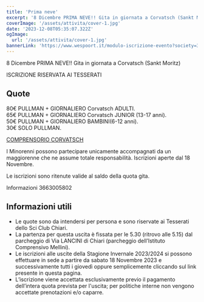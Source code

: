 ```yaml
---
title: 'Prima neve'
excerpt: '8 Dicembre PRIMA NEVE!! Gita in giornata a Corvatsch (Sankt Moritz)'
coverImage: '/assets/attivita/cover-1.jpg'
date: '2023-12-08T05:35:07.322Z'
ogImage:
  url: '/assets/attivita/cover-1.jpg'
bannerLink: 'https://www.wespoort.it/modulo-iscrizione-evento?society=32ad6a1a-5c52-4665-bf58-5623afdcfb98&event=7761b4e8-89f4-44af-b57d-97c6ced9c3e1'
---
```


8 Dicembre PRIMA NEVE!! Gita in giornata a Corvatsch (Sankt Moritz) 

ISCRIZIONE RISERVATA AI TESSERATI

## Quote

80€ PULLMAN + GIORNALIERO Corvatsch ADULTI.   
65€ PULLMAN + GIORNALIERO Corvatsch JUNIOR (13-17 anni).   
50€ PULLMAN + GIORNALIERO BAMBINI(6-12 anni).   
30€ SOLO PULLMAN.   

[COMPRENSORIO CORVATSCH](https://www.corvatsch-diavolezza.ch)

I Minorenni possono partecipare unicamente accompagnati da un maggiorenne che ne assume totale
responsabilità. Iscrizioni aperte dal 18 Novembre.
 

Le iscrizioni sono ritenute valide al saldo della quota gita.

Informazioni 3663005802

## Informazioni utili

- Le quote sono da intendersi per persona e sono riservate ai Tesserati dello Sci Club Chiari.  
- La partenza per questa uscita è fissata per le 5.30 (ritrovo alle 5.15) dal parcheggio di Via LANCINI di Chiari (parcheggio dell’Istituto Comprensivo Mellini).  
- Le iscrizioni alle uscite della Stagione Invernale 2023/2024 si possono effettuare in sede a partire da sabato 18 Novembre 2023 e successivamente tutti i giovedì oppure semplicemente cliccando sul link presente in questa pagina. 
- L’iscrizione viene accettata esclusivamente previo il pagamento dell’intera quota prevista per l'uscita; per politiche interne non vengono accettate prenotazioni e/o caparre.

